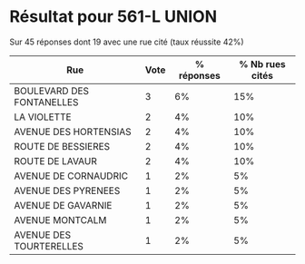 # Résultat pour 561-L UNION

Sur 45 réponses dont 19 avec une rue cité (taux réussite 42%)

| Rue | Vote | % réponses | % Nb rues cités|
|-----|------|------------|----------------|
| BOULEVARD DES FONTANELLES | 3 | 6% | 15%|
| LA VIOLETTE | 2 | 4% | 10%|
| AVENUE DES HORTENSIAS | 2 | 4% | 10%|
| ROUTE DE BESSIERES | 2 | 4% | 10%|
| ROUTE DE LAVAUR | 2 | 4% | 10%|
| AVENUE DE CORNAUDRIC | 1 | 2% | 5%|
| AVENUE DES PYRENEES | 1 | 2% | 5%|
| AVENUE DE GAVARNIE | 1 | 2% | 5%|
| AVENUE MONTCALM | 1 | 2% | 5%|
| AVENUE DES TOURTERELLES | 1 | 2% | 5%|
